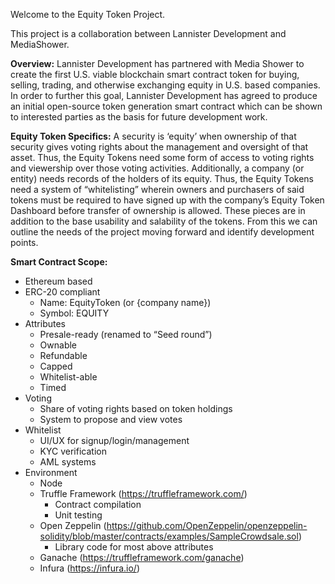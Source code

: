Welcome to the Equity Token Project.

This project is a collaboration between Lannister Development and MediaShower.

**Overview:**
Lannister Development has partnered with Media Shower to create the first U.S. viable blockchain smart contract token for buying, selling, trading, and otherwise exchanging equity in U.S. based companies.
In order to further this goal, Lannister Development has agreed to produce an initial open-source token generation smart contract which can be shown to interested parties as the basis for future development work.

**Equity Token Specifics:**
	A security is ‘equity’ when ownership of that security gives voting rights about the management and oversight of that asset.  Thus, the Equity Tokens need some form of access to voting rights and viewership over those voting activities.
	Additionally, a company (or entity) needs records of the holders of its equity.  Thus, the Equity Tokens need a system of “whitelisting” wherein owners and purchasers of said tokens must be required to have signed up with the company’s Equity Token Dashboard before transfer of ownership is allowed.
	These pieces are in addition to the base usability and salability of the tokens.  From this we can outline the needs of the project moving forward and identify development points.

**Smart Contract Scope:**
- Ethereum based
- ERC-20 compliant
  - Name: EquityToken (or {company name})
  - Symbol: EQUITY
- Attributes
  - Presale-ready (renamed to “Seed round”)
  - Ownable
  - Refundable
  - Capped
  - Whitelist-able
  - Timed
- Voting
  - Share of voting rights based on token holdings
  - System to propose and view votes
- Whitelist
  - UI/UX for signup/login/management
  - KYC verification
  - AML systems
- Environment
  - Node
  - Truffle Framework (https://truffleframework.com/)
    - Contract compilation
    - Unit testing
  - Open Zeppelin (https://github.com/OpenZeppelin/openzeppelin-solidity/blob/master/contracts/examples/SampleCrowdsale.sol)
    - Library code for most above attributes
  - Ganache (https://truffleframework.com/ganache)
  - Infura (https://infura.io/)
